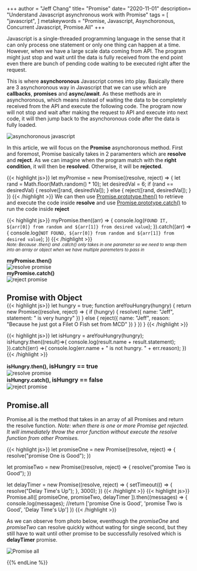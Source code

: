+++
author = "Jeff Chang"
title= "Promise" 
date= "2020-11-01"
description= "Understand Javascript asynchronous work with Promise" 
tags = [
    "javascript",
]
metakeywords = "Promise, Javascript, Asynchoronous, Concurrent Javascript, Promise.All"
+++

Javascript is a single-threaded programming language in the sense that it can only process one statement or only one thing can happen at a time. However, when we have a large scale data coming from API. The program might just stop and wait until the data is fully received from the end point even there are bunch of pending code waiting to be executed right after the request.

This is where **asynchoronous** Javascript comes into play. Basically there are 3 asynchoronous way in Javascript that we can use which are **callbacks**, **promises** and **async/await**. As these methods are in asynchoronous, which means instead of waiting the data to be completely received from the API and execute the following code.
The program now will not stop and wait after making the request to API and execute into next code, it will then jump back to the asynchoronous code after the data is fully loaded.

![asynchoronous javascript](/images/promise.JPG)

In this article, we will focus on the **Promise** asynchoronous method. First and foremost, Promise basically takes in 2 paramenters which are **resolve** and **reject**. As we can imagine when the program match with the **right condition**, it will then be **resolved**. Otherwise, it will be **rejected**.

{{< highlight js>}}
let myPromise = new Promise((resolve, reject) => {
    let rand = Math.floor(Math.random() * 10);
    let desiredVal = 6;
    if (rand == desiredVal) {
        resolve([rand, desiredVal]);
    } else {
        reject([rand, desiredVal]);
    }
})
{{< /highlight >}}
We can then use [Promise.prototype.then()](https://developer.mozilla.org/en-US/docs/Web/JavaScript/Reference/Global_Objects/Promise/then) to retrieve and execute the code inside **resolve** and use [Promise.prototype.catch()](https://developer.mozilla.org/en-US/docs/Web/JavaScript/Reference/Global_Objects/Promise/catch) to run the code inside **reject**

{{< highlight js>}}
myPromise.then((arr) => {
    console.log(`FOUND IT, ${arr[0]} from random and ${arr[1]} from desired value`);
}).catch((arr) => {
    console.log(`NOT FOUND, ${arr[0]} from random and ${arr[1]} from desired value`);
})
{{< /highlight >}}
<small style="display:block"><em>Note: Because .then() and .catch() only takes in one parameter so we need to wrap them into an array or object when we have multiple paremeters to pass in  </em></small>

<h4 style="margin:0">myPromise.then()</h4>
<img src="/images/promise_01.JPG" alt="resolve promise">

<h4 style="margin:0">myPromise.catch()</h4>
<img src="/images/promise_02.JPG" alt="reject promise">

<h2 style="margin-bottom:0">Promise with Object</h2>
{{< highlight js>}}
let hungry = true;
function areYouHungry(hungry) {
    return new Promise((resolve, reject) => {
        if (hungry) {
            resolve({
                name: "Jeff",
                statement: " is very hungry"
            })
        } else {
            reject({
                name: "Jeff",
                reason: "Because he just got a Filet O Fish set from MCD"
            })
        }
    })
}
{{< /highlight >}}

{{< highlight js>}}
let isHungry = areYouHungry(hungry);
isHungry.then((result)=>{
    console.log(result.name + result.statement);
}).catch((err) =>{
    console.log(err.name + " is not hungry. " + err.reason);
})
{{< /highlight >}}

<h4 style="margin:0">isHungry.then(), <span style="font-size:1rem">isHungry == true</span></h4>
<img src="/images/promise_04.JPG" alt="resolve promise">

<h4 style="margin:0">isHungry.catch(), <span style="font-size:1rem">isHungry == false</span></h4>
<img src="/images/promise_03.JPG" alt="reject promise">

## Promise.all
Promise.all is the method that takes in an array of all Promises and return the resolve function. *Note: when there is one or more Promise get rejected. It will immediately throw the error function without execute the resolve function from other Promises.*

{{< highlight js>}}
let promiseOne = new Promise((resolve, reject) => {
    resolve("promise One is Good");
})

let promiseTwo = new Promise((resolve, reject) => {
    resolve("promise Two is Good");
})

let delayTimer = new Promise((resolve, reject) => {
    setTimeout(() => {
        resolve("Delay Time's Up");
    }, 3000);
})
{{< /highlight >}}
{{< highlight js>}}
Promise.all([
    promiseOne,
    promiseTwo,
    delayTimer
]).then((messages) => {
    console.log(messages); //return ['promise One is Good', 'promise Two is Good', 'Delay Time's Up']
})
{{< /highlight >}}

As we can observe from photo below, eventhough the *promiseOne* and *promiseTwo* can resolve quickly without wating for single second, but they still have to wait until other promise to be successfully resolved which is **delayTimer** promise.
<div>
<img src="/images/promiseAll.gif" alt="Promise all">
</div>

{{% endLine %}}

<div class="fb-comments" data-href="https://jeffdevslife.com/post/promise/" data-numposts="5"  ></div>


